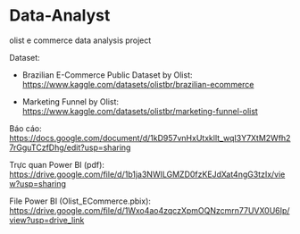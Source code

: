 # Data-Analyst
olist e commerce data analysis project

Dataset:

  - Brazilian E-Commerce Public Dataset by Olist: https://www.kaggle.com/datasets/olistbr/brazilian-ecommerce

  - Marketing Funnel by Olist: https://www.kaggle.com/datasets/olistbr/marketing-funnel-olist

Báo cáo: https://docs.google.com/document/d/1kD957vnHxUtxkllt_wqI3Y7XtM2Wfh27rGguTCzfDhg/edit?usp=sharing

Trực quan Power BI (pdf): https://drive.google.com/file/d/1b1ja3NWILGMZD0fzKEJdXat4ngG3tzIx/view?usp=sharing

File Power BI (Olist_ECommerce.pbix): https://drive.google.com/file/d/1Wxo4ao4zqczXpmOQNzcmrn77UVX0U6Ip/view?usp=drive_link
